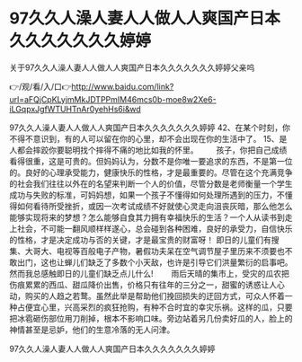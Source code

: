 # 97久久人澡人妻人人做人人爽国产日本久久久久久久久婷婷
关于97久久人澡人妻人人做人人爽国产日本久久久久久久久婷婷父亲呜

👉/观/看/入/口👉http://www.baidu.com/link?url=aFQjCpKLyjmMkJDTPPmIM46mcs0b-moe8w2Xe6-iLGqpxJgfWTUHTnAr0yehHs6i&wd

97久久人澡人妻人人做人人爽国产日本久久久久久久久婷婷	42、在某个时刻，你不得不意识到，有的人可以留在你的心里，却不会出现在你的生活中了。
	15、是人都会摔跤你要聪明找个摔得不痛的地比如我的怀里。
　　孩子，你把自己成绩看得很重，这是可贵的。但妈妈认为，分数不是你唯一要追求的东西，不是第一位的。良好的心理承受能力，健康快乐的性格，才是最重要的。尽管在这个充满竞争的社会我们往往以外在的名望来判断一个人的价值，尽管分数是老师衡量一个学生成功与失败的标准，可妈妈想，如果一个孩子不懂得如何处理所遇到的压力，不懂得如何看待所受挫折，或因一次考试成绩不好就使心灵走向沮丧灰暗，那么他怎么能够实现将来的梦想？怎么能够自食其力拥有幸福快乐的生活？一个人从读书到走上社会，不可能一翻风顺样样遂心，总会碰到各种困难，良好的承受力，自信快乐的性格，才是决定成功与否的关键，才是最宝贵的财富呀！
即日的儿童们有搜集、大哥大、电视等百般电子产物，暑假功夫呆在空气调节屋子里历来不须要也不敢出门，这也让蝉儿们缺乏了多数个小天敌，也许是引导它们洪量繁衍的启事吧。然而我总感触即日的儿童们缺乏点儿什么!
　　雨后天晴的集市上，受灾的瓜农把伤痕累累的西瓜、甜瓜降价出售，价格只有往年的三分之一，甜蜜的诱惑让人心动，购买的人趋之若鹜。虽然此举是帮助他们挽回损失的迂回方式，可众人怀着一种占便宜心里，兴高采烈的疯狂抢购，有种不合时宜的幸灾乐祸。这样的瓜，只要把冰雹砸伤部位用刀削掉，根本不影响口味。旁边站着另几份卖好瓜的人，脸上的神情甚至是忌妒，他们的生意冷落的无人问津。

97久久人澡人妻人人做人人爽国产日本久久久久久久久婷婷
